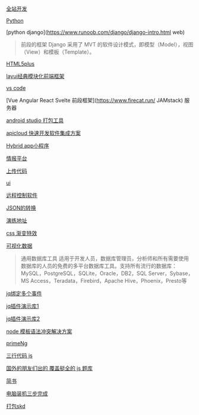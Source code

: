 [全站开发](https://blog.csdn.net/tangxiaoyin/article/details/73933106)

[Python](https://www.jiangweishan.com/article/houtduan1324321321.html)

[python django](https://www.runoob.com/django/django-intro.html
web)
> 前段的框架 Django 采用了 MVT 的软件设计模式，即模型（Model），视图（View）和模板（Template）。

[HTML5plus](http://www.html5plus.org/doc/zh_cn/gallery.html#plus.gallery.pick)

[layui经典模块化前端框架](https://www.layui.com/demo/carousel.html)

[vs code](https://www.cnblogs.com/clwydjgs/p/10078065.html)

[Vue Angular React Svelte 前段框架](https://www.firecat.run/
JAMstack) 服务器

[android studio 打包工具](https://developer.android.google.cn/studio/)

[apicloud 快速开发软件集成方案 ](https://docs.apicloud.com/Client-API/api)

[Hybrid app小程序 ](https://mp.finogeeks.com/#/experience)

[情报平台 ](https://sensortower-china.com/?locale=zh-CN)

[上传代码 ](https://www.betaqr.com/apps)

[ui ](https://app.mockplus.cn/team/uwdvfqjrzq)

[远程控制软件 ](https://www.teamviewer.cn/cn/)

[JSON的转换 ](http://json.cn/)

[演练地址](https://codepen.io/)

[css 渐变特效 ](http://color.oulu.me/)

[可视化数据 ](https://dbeaver.io/)
> 通用数据库工具 适用于开发人员，数据库管理员，分析师和所有需要使用数据库的人员的免费的多平台数据库工具。支持所有流行的数据库：MySQL，PostgreSQL，SQLite，Oracle，DB2，SQL Server，Sybase，MS Access，Teradata，Firebird，Apache Hive，Phoenix，Presto等

[jq绑定多个事件 ](https://www.cnblogs.com/hilxj/p/11110129.html)

[jq插件演示库1](https://www.jq22.com/tat?info=37&page=1)

[jq插件演示库2](http://www.htmleaf.com/jQuery/Calendar-Date-Time-picker/)

[node 模板语法冲突解决方案](https://blog.csdn.net/u013263917/article/details/78450780)

[primeNg](https://www.primefaces.org/primeng/showcase/#/inputgroup)

[三行代码 js](http://ask.sov5.cn/q/74j5d670oa)

[国外的朋友们出的 覆盖挺全的 js 题库](http://javascript-puzzlers.herokuapp.com/)

[简书    ](https://www.jianshu.com/p/e161bd720e64)

[电脑装机三步完成 ](http://www.xiaobaixitong.com/)

[打包skd ](https://developer.android.google.cn/studio#downloads)